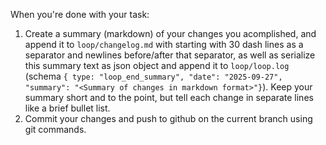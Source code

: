 
When you're done with your task:
1. Create a summary (markdown) of your changes you acomplished, and append it to `loop/changelog.md` with starting with 30 dash lines as a separator and newlines before/after that separator, as well as serialize this summary text as json object and append it to `loop/loop.log` (schema `{ type: "loop_end_summary", "date": "2025-09-27", "summary": "<Summary of changes in markdown format>"}`). Keep your summary short and to the point, but tell each change in separate lines like a brief bullet list.
2. Commit your changes and push to github on the current branch using git commands.
